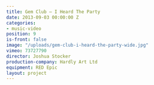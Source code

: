 ```yaml
---
title: Gem Club — I Heard The Party
date: 2013-09-03 00:00:00 Z
categories:
- music-video
position: 9
is-front: false
image: "/uploads/gem-club-i-heard-the-party-wide.jpg"
vimeo: 73727790
director: Joshua Stocker
production-company: Hardly Art Ltd
equipment: RED Epic
layout: project
---
```


